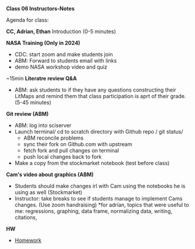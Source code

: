 **Class 06 Instructors-Notes**

Agenda for class:

**CC, Adrian, Ethan** Introduction (0-5 minutes)

**NASA Training (Only in 2024)**
- CDC: start zoom and make students join
- ABM: Forward to students email with links
- demo NASA workshop video and quiz

~15min
**Literatre review Q&A**
- ABM: ask students to if they have any questions constructing their LitMaps and remind them that class participation is aprt of their grade.
(5-45 minutes)

**Git review (ABM)**
- ABM: log into sciserver
- Launch terminal/ cd to scratch directory with Github repo / git status/
  - ABM reconcile problems
  - sync their fork on Github.com with upstream
  - fetch fork and pull changes on terminal
  - push local changes back to fork
- Make a copy from the stockmarket notebook (test before class)
  
**Cam's video about graphics (ABM)**
- Students should make changes irl with Cam using the notebooks he is using as well (Stockmarket)
- Instructor: take breaks to see if students manage to implement Cams changes. (Use zoom handraising)
*for adrian, topics that were useful to me: regressions, graphing, data frame, normalizing data, writing, citations,

**HW** 
- [Homework](https://github.com/llorracc/as.180.369/blob/main/materials/draft/README.md#homework)
